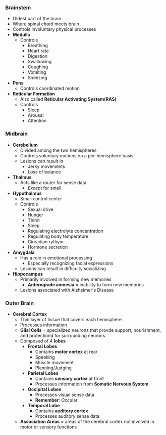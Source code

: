 ### Brainstem
- Oldest part of the brain
- Where spinal chord meets brain
- Controls involuntary physical processes
- **Medulla**
    * Controls
        + Breathing
        + Heart rate
        + Digestion
        + Swallowing
        + Coughing
        + Vomiting
        + Sneezing
- **Pons**
    * Controls coordinated motion
- **Reticular Formation**
    * Also called **Reticular Activating System(RAS)**
    * Controls
        + Sleep
        + Arousal
        + Attention

### Midbrain
- **Cerebellum**
    * Divided among the two hemispheres
    * Controls voluntary motions on a per-hemisphere basis
    * Lesions can result in
        + Jerky movements
        + Loss of balance
- **Thalmus**
    * Acts like a router for sense data
        + *Except* for smell
- **Hypothalmus**
    * Small control center
    * Controls
        + Sexual drive
        + Hunger
        + Thirst
        + Sleep
        + Regulating electrolyte concentration
        + Regulating body temperature
        + Circadian rythym
        + Hormone secretion
- **Amygdala**
    * Has a role in emotional processing
        + Especially recognizing facial expressions
    * Lesions can result in difficulty socializing
- **Hippocampus**
    * Primarily involved in forming new memories
        * **Anterograde amnesia** = inability to form new memories
    * Lesions associated with Alzheimer's Disease

### Outer Brain
- **Cerebral Cortex**
    * Thin layer of tissue that covers each hemisphere
    * Processes information
    * **Glial Cells** = specialized neurons that provde support, nourishment, and protectiond for surrounding neurons
    * Composed of 4 **lobes**
        + **Frontal Lobes**
            - Contains **motor cortex** at rear
            - Speaking
            - Muscle movement
            - Planning/Judging
        + **Parietal Lobes**
            - Contains **sensory cortex** at front
            - Processes information from **Somatic Nervous System**
        + **Occipital Lobes**
            - Processes visual sense data
            - **Remember**: *Occ*ular
        + **Temporal Lobe**
            - Contains **auditory cortex**
            - Processes auditory sense data
    * **Association Areas** = areas of the cerebral cortex not involved in motor or sensory functions
